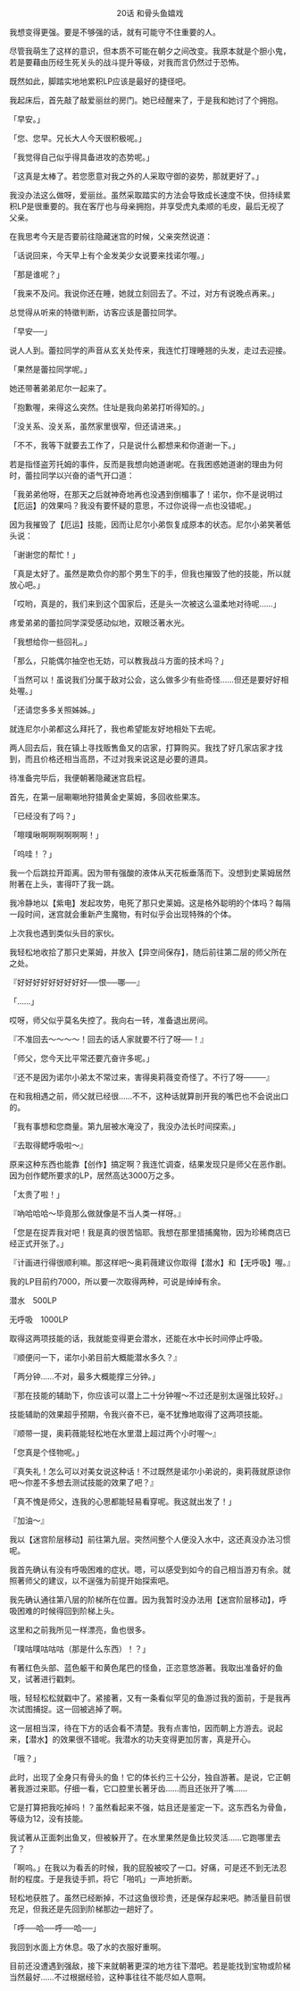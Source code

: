 <p align="center">20话 和骨头鱼嬉戏</p>

我想变得更强。要是不够强的话，就有可能守不住重要的人。

尽管我萌生了这样的意识，但本质不可能在朝夕之间改变。我原本就是个胆小鬼，若是要藉由历经生死关头的战斗提升等级，对我而言仍然过于恐怖。

既然如此，脚踏实地地累积LP应该是最好的捷径吧。

我起床后，首先敲了敲爱丽丝的房门。她已经醒来了，于是我和她讨了个拥抱。

「早安。」

「您、您早。兄长大人今天很积极呢。」

「我觉得自己似乎得具备进攻的态势呢。」

「这真是太棒了。若您愿意对我之外的人采取守御的姿势，那就更好了。」

我没办法这么做呀，爱丽丝。虽然采取踏实的方法会导致成长速度不快，但持续累积LP是很重要的。我在客厅也与母亲拥抱，并享受虎丸柔顺的毛皮，最后无视了父亲。

在我思考今天是否要前往隐藏迷宫的时候，父亲突然说道：

「话说回来，今天早上有个金发美少女说要来找诺尔喔。」

「那是谁呢？」

「我来不及问。我说你还在睡，她就立刻回去了。不过，对方有说晚点再来。」

总觉得从听来的特徵判断，访客应该是蕾拉同学。

「早安──」

说人人到。蕾拉同学的声音从玄关处传来，我连忙打理睡翘的头发，走过去迎接。

「果然是蕾拉同学呢。」

她还带著弟弟尼尔一起来了。

「抱歉喔，来得这么突然。住址是我向弟弟打听得知的。」

「没关系、没关系，虽然家里很窄，但还请进来。」

「不不，我等下就要去工作了，只是说什么都想来和你道谢一下。」

若是指怪盗芳托姆的事件，反而是我想向她道谢呢。在我困惑她道谢的理由为何时，蕾拉同学以兴奋的语气开口道：

「我弟弟他呀，在那天之后就神奇地再也没遇到倒楣事了！诺尔，你不是说明过【厄运】的效果吗？我没有要怀疑的意思，不过你说得一点也没错呢。」

因为我摧毁了【厄运】技能，因而让尼尔小弟恢复成原本的状态。尼尔小弟笑著低头说：

「谢谢您的帮忙！」

「真是太好了。虽然是欺负你的那个男生下的手，但我也摧毁了他的技能，所以就放心吧。」

「哎哟，真是的，我们来到这个国家后，还是头一次被这么温柔地对待呢……」

疼爱弟弟的蕾拉同学深受感动似地，双眼泛著水光。

「我想给你一些回礼。」

「那么，只能偶尔抽空也无妨，可以教我战斗方面的技术吗？」

「当然可以！虽说我们分属于敌对公会，这么做多少有些奇怪……但还是要好好相处喔。」

「还请您多多关照姊姊。」

就连尼尔小弟都这么拜托了，我也希望能友好地相处下去呢。

两人回去后，我在镇上寻找贩售鱼叉的店家，打算购买。我找了好几家店家才找到，而且价格还相当高昂，不过对我来说这是必要的道具。

待准备完毕后，我便朝著隐藏迷宫启程。

首先，在第一层唰唰地狩猎黄金史莱姆，多回收些果冻。

「已经没有了吗？」

「嚓噗啾啊啊啊啊啊啊！」

「呜哇！？」

我一个后跳拉开距离。因为带有强酸的液体从天花板垂落而下。没想到史莱姆居然附著在上头，害得吓了我一跳。

我冷静地以【紫电】发起攻势，电死了那只史莱姆。这是格外聪明的个体吗？每隔一段时间，迷宫就会重新产生魔物，有时似乎会出现特殊的个体。

上次我也遇到类似头目的家伙。

我轻松地收拾了那只史莱姆，并放入【异空间保存】，随后前往第二层的师父所在之处。

『好好好好好好好好好──恨──哪──』

「……」

哎呀，师父似乎莫名失控了。我向右一转，准备退出房间。

『不准回去～～～～！回去的话人家就要不行了呀──！』

「师父，您今天比平常还要亢奋许多呢。」

『还不是因为诺尔小弟太不常过来，害得奥莉薇变奇怪了。不行了呀────』

在和我相遇之前，师父就已经很……不不，这种话就算剖开我的嘴巴也不会说出口的。

「我有事想和您商量。第九层被水淹没了，我没办法长时间探索。」

『去取得鳃呼吸啦～』

原来这种东西也能靠【创作】搞定啊？我连忙调查，结果发现只是师父在恶作剧。因为创作鳃所要求的LP，居然高达3000万之多。

「太贵了啦！」

『吶哈哈哈～毕竟那么做就像是不当人类一样呀。』

「您是在捉弄我对吧！我是真的很苦恼耶。我想在那里猎捕魔物，因为珍稀商店已经正式开张了。」

『计画进行得很顺利嘛。那这样吧～奥莉薇建议你取得【潜水】和【无呼吸】喔。』

我的LP目前约7000，所以要一次取得两种，可说是绰绰有余。

潜水　500LP

无呼吸　1000LP

取得这两项技能的话，我就能变得更会潜水，还能在水中长时间停止呼吸。

『顺便问一下，诺尔小弟目前大概能潜水多久？』

「两分钟……不对，最多大概能撑三分钟。」

『那在技能的辅助下，你应该可以潜上二十分钟喔～不过还是别太逞强比较好。』

技能辅助的效果超乎预期，令我兴奋不已，毫不犹豫地取得了这两项技能。

『顺带一提，奥莉薇能轻松地在水里潜上超过两个小时喔～』

「您真是个怪物呢。」

『真失礼！怎么可以对美女说这种话！不过既然是诺尔小弟说的，奥莉薇就原谅你吧～你差不多想去测试技能的效果了吧？』

「真不愧是师父，连我的心思都能轻易看穿呢。我这就出发了！」

『加油～』

我以【迷宫阶层移动】前往第九层。突然间整个人便没入水中，这还真没办法习惯呢。

我首先确认有没有呼吸困难的症状。嗯，可以感受到如今的自己相当游刃有余。就照著师父的建议，以不逞强为前提开始探索吧。

我先确认通往第八层的阶梯所在位置。因为我暂时没办法用【迷宫阶层移动】，呼吸困难的时候得回到阶梯上头。

这里和之前我所见一样漂亮，鱼也很多。

「噗咕噗咕咕咕（那是什么东西）！？」

有著红色头部、蓝色躯干和黄色尾巴的怪鱼，正恣意悠游著。我取出准备好的鱼叉，试著进行戳刺。

哦，轻轻松松就戳中了。紧接著，又有一条看似罕见的鱼游过我的面前，于是我再次试图捕捉。这一回被逃掉了啊。

这一层相当深，待在下方的话会看不清楚。我有点害怕，因而朝上方游去。说起来，【潜水】的效果很不错呢。我潜水的功夫变得更加厉害，真是开心。

「哦？」

此时，出现了全身只有骨头的鱼！它的体长约三十公分，独自游著。是说，它正朝著我游过来耶。仔细一看，它口腔里长著牙齿……而且还张开了嘴……

它是打算把我吃掉吗！？虽然看起来不强，姑且还是鉴定一下。这东西名为骨鱼，等级为12，没有技能。

我试著从正面刺出鱼叉，但被躲开了。在水里果然是鱼比较灵活……它跑哪里去了？

「啊呜。」在我以为看丢的时候，我的屁股被咬了一口。好痛，可是还不到无法忍耐的程度。于是我徒手抓，将它「啪叽」一声地折断。

轻松地获胜了。虽然已经断掉，不过这鱼很珍贵，还是保存起来吧。肺活量目前很充足，但我还是先回到阶梯那边一趟好了。

「呼──哈──呼──哈──」

我回到水面上方休息。吸了水的衣服好重啊。

目前还没遭遇到强敌，接下来就朝著更深的地方往下潜吧。若是能找到宝物或阶梯当然最好……不过根据经验，这种事往往不能尽如人意啊。

